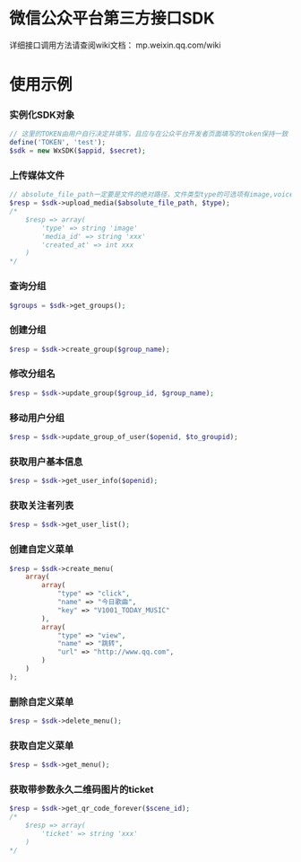 微信公众平台第三方接口SDK
=========================
详细接口调用方法请查阅wiki文档：
mp.weixin.qq.com/wiki

使用示例
========
### 实例化SDK对象

```php
// 这里的TOKEN由用户自行决定并填写，且应与在公众平台开发者页面填写的token保持一致
define('TOKEN', 'test');	
$sdk = new WxSDK($appid, $secret);
```

### 上传媒体文件
```php
// absolute_file_path一定要是文件的绝对路径，文件类型type的可选项有image,voice,video和thumb
$resp = $sdk->upload_media($absolute_file_path, $type);
/* 
	$resp => array(
	  	'type' => string 'image' 
	  	'media_id' => string 'xxx' 
	  	'created_at' => int xxx
	)
*/
```

### 查询分组
```php
$groups = $sdk->get_groups();
```

### 创建分组
```php
$resp = $sdk->create_group($group_name);
```

### 修改分组名
```php
$resp = $sdk->update_group($group_id, $group_name);
```

### 移动用户分组
```php
$resp = $sdk->update_group_of_user($openid, $to_groupid);
```

### 获取用户基本信息
```php
$resp = $sdk->get_user_info($openid);
```

### 获取关注者列表
```php
$resp = $sdk->get_user_list();
```

### 创建自定义菜单
```php
$resp = $sdk->create_menu(
	array(
		array(
			"type" => "click",
			"name" => "今日歌曲",
			"key" => "V1001_TODAY_MUSIC"
		),
		array(
			"type" => "view",
			"name" => "跳转",
			"url" => "http://www.qq.com",
		)
	)
);
```

### 删除自定义菜单
```php
$resp = $sdk->delete_menu();
```

### 获取自定义菜单
```php	
$resp = $sdk->get_menu();
```

### 获取带参数永久二维码图片的ticket
```php
$resp = $sdk->get_qr_code_forever($scene_id);
/* 
	$resp => array(
	  	'ticket' => string 'xxx' 
	)
*/
```

